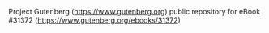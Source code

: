 Project Gutenberg (https://www.gutenberg.org) public repository for eBook #31372 (https://www.gutenberg.org/ebooks/31372)
